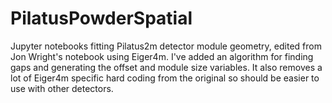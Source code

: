 # PilatusPowderSpatial
Jupyter notebooks fitting Pilatus2m detector module geometry, edited from Jon Wright's notebook using Eiger4m.
I've added an algorithm for finding gaps and generating the offset and module size variables. It also removes 
a lot of Eiger4m specific hard coding from the original so should be easier to use with other detectors.
